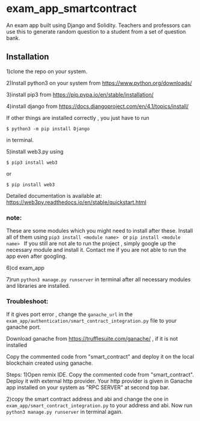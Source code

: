 # exam_app_smartcontract
An exam app built using Django and Solidity. Teachers and professors can use this to generate random question to a student from a set of question bank.

## Installation
1)clone the repo on your system.

2)Install python3 on your system from https://www.python.org/downloads/

3)install pip3 from https://pip.pypa.io/en/stable/installation/

4)install django from https://docs.djangoproject.com/en/4.1/topics/install/

If other things are installed correctly , you just have to run 
```
$ python3 -m pip install Django
```
in terminal.

5)install web3.py using

```
$ pip3 install web3
```

or

```
$ pip install web3
```

Detailed documentation is available at: https://web3py.readthedocs.io/en/stable/quickstart.html

### note: 
These are some modules which you might need to install after these. Install all of them using
```pip3 install <module name> ``` or ```pip install <module name> ```
If you still are not ale to run the project , simply google up the necessary module and install it. 
Contact me if you are not able to run the app even after googling.

6)cd exam_app

7)run ``` python3 manage.py runserver ``` in terminal after all necessary modules and libraries are installed. 

### Troubleshoot:

If it gives port error , change the ```ganache_url``` in the ```exam_app/authentication/smart_contract_integration.py``` file to your ganache port. 

Download ganache from https://trufflesuite.com/ganache/ , if it is not installed

Copy the commented code from "smart_contract" and deploy it on the local blockchain created using ganache.

Steps:
1)Open remix IDE. Copy the commented code from "smart_contract". Deploy it with external http provider. Your http provider is given in Ganache app installed on your system as "RPC SERVER" at second top bar.

2)copy the smart contract address and abi and change the one in  ```exam_app/smart_contract_integration.py``` to your address and abi.
Now run ``` python3 manage.py runserver ``` in terminal again.

